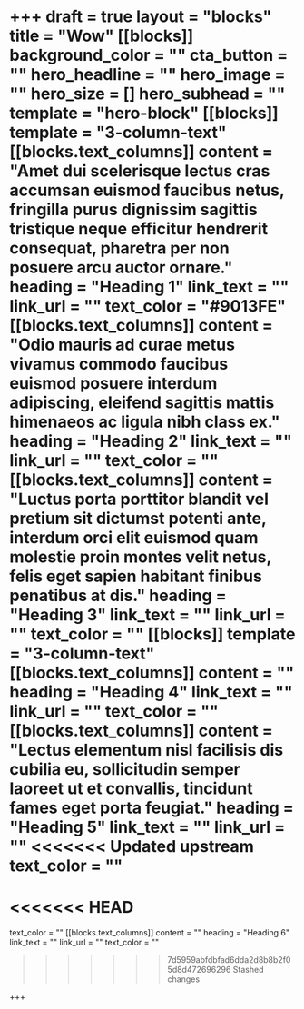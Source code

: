 +++
draft = true
layout = "blocks"
title = "Wow"
[[blocks]]
background_color = ""
cta_button = ""
hero_headline = ""
hero_image = ""
hero_size = []
hero_subhead = ""
template = "hero-block"
[[blocks]]
template = "3-column-text"
[[blocks.text_columns]]
content = "Amet dui scelerisque lectus cras accumsan euismod faucibus netus, fringilla purus dignissim sagittis tristique neque efficitur hendrerit consequat, pharetra per non posuere arcu auctor ornare."
heading = "Heading 1"
link_text = ""
link_url = ""
text_color = "#9013FE"
[[blocks.text_columns]]
content = "Odio mauris ad curae metus vivamus commodo faucibus euismod posuere interdum adipiscing, eleifend sagittis mattis himenaeos ac ligula nibh class ex."
heading = "Heading 2"
link_text = ""
link_url = ""
text_color = ""
[[blocks.text_columns]]
content = "Luctus porta porttitor blandit vel pretium sit dictumst potenti ante, interdum orci elit euismod quam molestie proin montes velit netus, felis eget sapien habitant finibus penatibus at dis."
heading = "Heading 3"
link_text = ""
link_url = ""
text_color = ""
[[blocks]]
template = "3-column-text"
[[blocks.text_columns]]
content = ""
heading = "Heading 4"
link_text = ""
link_url = ""
text_color = ""
[[blocks.text_columns]]
content = "Lectus elementum nisl facilisis dis cubilia eu, sollicitudin semper laoreet ut et convallis, tincidunt fames eget porta feugiat."
heading = "Heading 5"
link_text = ""
link_url = ""
<<<<<<< Updated upstream
text_color = ""
=======
<<<<<<< HEAD
=======
text_color = ""
[[blocks.text_columns]]
content = ""
heading = "Heading 6"
link_text = ""
link_url = ""
text_color = ""
>>>>>>> 7d5959abfdbfad6dda2d8b8b2f05d8d472696296
>>>>>>> Stashed changes

+++
